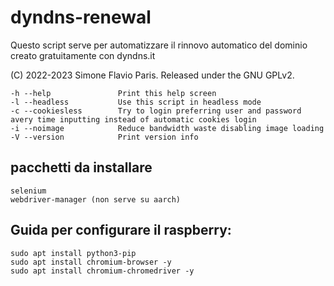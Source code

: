 # dyndns-renewal
Questo script serve per automatizzare il rinnovo automatico del dominio creato gratuitamente con dyndns.it

(C) 2022-2023 Simone Flavio Paris.
Released under the GNU GPLv2.

    -h --help               Print this help screen
    -l --headless           Use this script in headless mode
    -c --cookiesless        Try to login preferring user and password avery time inputting instead of automatic cookies login
    -i --noimage            Reduce bandwidth waste disabling image loading
    -V --version            Print version info

## pacchetti da installare
    selenium
    webdriver-manager (non serve su aarch)

## Guida per configurare il raspberry:
    sudo apt install python3-pip
    sudo apt install chromium-browser -y
    sudo apt install chromium-chromedriver -y
